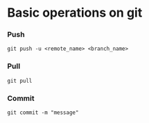 # Basic operations on git

### Push 
`git push -u <remote_name> <branch_name>`

### Pull
`git pull`

### Commit 
`git commit -m "message"`

